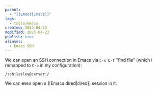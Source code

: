 ```yaml
---
parent:
  - "[[Emacs|Emacs]]"
tags:
  - tools/emacs
created: 2025-04-23
modified: 2025-04-23
publish: true
aliases:
  - Emacs SSH
---
```

We can open an SSH connection in Emacs via `C-x C-f` "find file" (which I remapped to `C-o` in my configuration):
```
/ssh:lesley@server:/
```

We can even open a [[Emacs dired|dired]] session in it.
